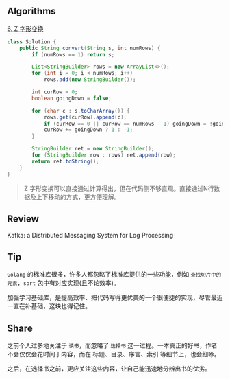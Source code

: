 ## Algorithms

[6. Z 字形变换](https://leetcode-cn.com/problems/zigzag-conversion/)

```java
class Solution {
    public String convert(String s, int numRows) {
        if (numRows == 1) return s;

        List<StringBuilder> rows = new ArrayList<>();
        for (int i = 0; i < numRows; i++)
            rows.add(new StringBuilder());

        int curRow = 0;
        boolean goingDown = false;

        for (char c : s.toCharArray()) {
            rows.get(curRow).append(c);
            if (curRow == 0 || curRow == numRows - 1) goingDown = !goingDown;
            curRow += goingDown ? 1 : -1;
        }

        StringBuilder ret = new StringBuilder();
        for (StringBuilder row : rows) ret.append(row);
        return ret.toString();
    }
}
```

> Z 字形变换可以直接通过计算得出，但在代码侧不够直观。直接通过N行数据及上下移动的方式，更方便理解。
>
> 

## Review

Kafka: a Distributed Messaging System for Log Processing




## Tip

`Golang` 的标准库很多，许多人都忽略了标准库提供的一些功能，例如 `查找切片中的元素`，`sort` 包中有对应实现(且不论效率)。

加强学习基础库，是提高效率、把代码写得更优美的一个很便捷的实现，尽管最近一直在补基础，这块也得记住。



## Share

之前个人过多地关注于 `读书`，而忽略了 `选择书` 这一过程。一本真正的好书，作者不会仅仅会花时间于内容，而在 标题、目录、序言、索引 等细节上，也会细啄。

之后，在选择书之前，更应关注这些内容，让自己能迅速地分辨出书的优劣。